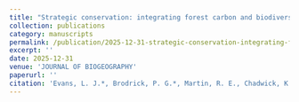 ```yaml
---
title: "Strategic conservation: integrating forest carbon and biodiversity protection"
collection: publications
category: manuscripts
permalink: /publication/2025-12-31-strategic-conservation-integrating-forest-carbon-and-biodiversity-protection
excerpt: ''
date: 2025-12-31
venue: 'JOURNAL OF BIOGEOGRAPHY'
paperurl: ''
citation: 'Evans, L. J.*, Brodrick, P. G.*, Martin, R. E., Chadwick, K. D., Vaughn, N. R., Heckler, J. W., Knapp, D. E., Asner, G. P. (UNDER REVIEW – JOURNAL OF BIOGEOGRAPHY). Strategic conservation: integrating forest carbon and biodiversity protection.. Manuscript Available.'
---
```

